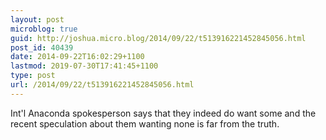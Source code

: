 ```yaml
---
layout: post
microblog: true
guid: http://joshua.micro.blog/2014/09/22/t513916221452845056.html
post_id: 40439
date: 2014-09-22T16:02:29+1100
lastmod: 2019-07-30T17:41:45+1100
type: post
url: /2014/09/22/t513916221452845056.html
---
```

Int'l Anaconda spokesperson says that they indeed do want some and the recent speculation about them wanting none is far from the truth.
